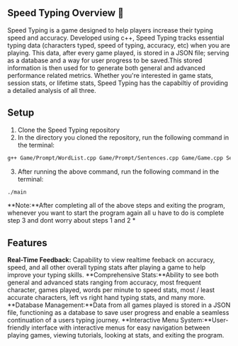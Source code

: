 ## Speed Typing Overview 🚄

Speed Typing is a game designed to help players increase their typing speed and accuracy. Developed using c++, Speed Typing tracks essential typing data (characters typed, speed of typing, accuracy, etc) when you are playing. This data, after every game played, is stored in a JSON file; serving as a database and a way for user progress to be saved.This stored information is then used for to generate both general and advanced performance related metrics. Whether you're interested in game stats, session stats, or lifetime stats, Speed Typing has the capabiltiy of providing a detailed analysis of all three.

## Setup

1. Clone the Speed Typing repository
2. In the directory you cloned the repository, run the following command in the terminal:

```bash
g++ Game/Prompt/WordList.cpp Game/Prompt/Sentences.cpp Game/Game.cpp Session/Session.cpp SpeedTyping.cpp Database/Database.cpp Database/DataReader/DataReader.cpp Database/DataWriter/DataWriter.cpp main.cpp -o main
```

3. After running the above command, run the following command in the terminal:

```bash
./main
```

**Note:**After completing all of the above steps and exiting the program, whenever you want to start the program again all u have to do is complete step 3 and dont worry about steps 1 and 2 \*

## Features

**Real-Time Feedback:** Capability to view realtime feeback on accuracy, speed, and all other overall typing stats after playing a game to help improve your typing skills.
**Comprehensive Stats:**Ability to see both general and advanced stats ranging from accuracy, most frequent character, games played, words per minute to speed stats, most / least accurate characters, left vs right hand typing stats, and many more.
**Database Management:**Data from all games played is stored in a JSON file, functioning as a database to save user progress and enable a seamless continuation of a users typing journey.
**Interactive Menu System:**User-friendly interface with interactive menus for easy navigation between playing games, viewing tutorials, looking at stats, and exiting the program.
